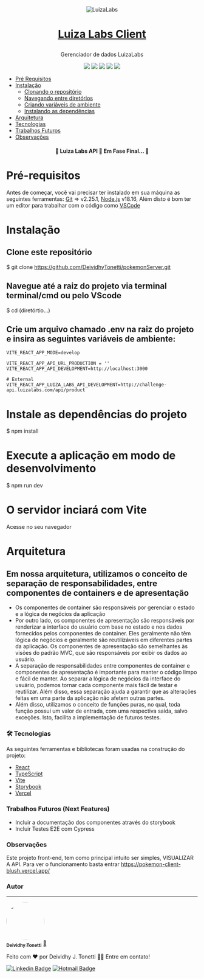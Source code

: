 <div align="center">
  <img class="emojidex-emoji" align="center" src="https://vagas.byintera.com/wp-content/uploads/2021/04/luiza-labs.1616501197-1024x376.png" emoji-code="LuizaLabs" alt="LuizaLabs" />
</div>

<h1 align="center">

  [Luiza Labs Client](https://pokemon-client-blush.vercel.app/)
  </h1>
<p align="center"> Gerenciador de dados LuizaLabs </p>

<div align="center">
  <img src="https://img.shields.io/static/v1?label=Licence&message=MIT&color=2874F0"/>
  <img src="https://img.shields.io/static/v1?label=Node&message=>14.17&color=00C300"/>
  <img src="https://img.shields.io/static/v1?label=NPM&message=>6.8&color=FF160B"/>
  <img src="https://img.shields.io/static/v1?label=Express&message=>v4.18.8&color=43853D"/>
  <img src="https://img.shields.io/static/v1?label=Prisma&message=v4.10.1&color=FFE005"/>
</div

<!--ts-->
   * [Pré Requisitos](#pre-requisitos)
   * [Instalação](#instalacao)
      * [Clonando o repositório](#clone-repositorio)
      * [Navegando entre diretórios](#navegacao)
      * [Criando variáveis de ambiente](#dotenv)
      * [Instalando as dependências](#dependencias)
   * [Arquitetura](#arquitetura)
   * [Tecnologias](#tecnologias)
   * [Trabalhos Futuros](#trabalhos-futuros)
   * [Observações](#trabalhos-futuros)
<!--te-->

<h4 align="center"> 
	🚧  Luiza Labs API 🚀 Em Fase Final...  🚧
</h4>

# Pré-requisitos
Antes de começar, você vai precisar ter instalado em sua máquina as seguintes ferramentas:
[Git](https://git-scm.com) => v2.25.1, 
[Node.js](https://nodejs.org/en/) v18.16,
Além disto é bom ter um editor para trabalhar com o código como [VSCode](https://code.visualstudio.com/)

# Instalação
## Clone este repositório
$ git clone [<https://github.com/DeividhyTonetti/pokemonServer.git>](https://github.com/DeividhyTonetti/luiza-labs-client.git)

## Navegue até a raiz do projeto via terminal terminal/cmd ou pelo VScode
$ cd (diretórtio...)

## Crie um arquivo chamado .env na raiz do projeto e insira as seguintes variáveis de ambiente:
  
	VITE_REACT_APP_MODE=develop

	VITE_REACT_APP_API_URL_PRODUCTION = ''
	VITE_REACT_APP_API_DEVELOPMENT=http://localhost:3000

	# External 
	VITE_REACT_APP_LUIZA_LABS_API_DEVELOPMENT=http://challenge-api.luizalabs.com/api/product

 
# Instale as dependências do projeto
$ npm install

# Execute a aplicação em modo de desenvolvimento
$ npm run dev

# O servidor inciará com Vite
Acesse no seu navegador

# Arquitetura
## Em nossa arquitetura, utilizamos o conceito de separação de responsabilidades, entre componentes de containers e de apresentação

* Os componentes de container são responsáveis por gerenciar o estado e a lógica de negócios da aplicação
* Por outro lado, os componentes de apresentação são responsáveis por renderizar a interface do usuário com base no estado e nos dados fornecidos pelos componentes de container. Eles geralmente não têm lógica de negócios e geralmente são reutilizáveis em diferentes partes da aplicação. Os componentes de apresentação são semelhantes às visões do padrão MVC, que são responsáveis por exibir os dados ao usuário.
* A separação de responsabilidades entre componentes de container e componentes de apresentação é importante para manter o código limpo e fácil de manter. Ao separar a lógica de negócios da interface do usuário, podemos tornar cada componente mais fácil de testar e reutilizar. Além disso, essa separação ajuda a garantir que as alterações feitas em uma parte da aplicação não afetem outras partes.
* Além disso, utilizamos o conceito de funções puras, no qual, toda função possui um valor de entrada, com uma respectiva saída, salvo exceções. Isto, facilita a implementação de futuros testes.

### 🛠 Tecnologias

As seguintes ferramentas e bibliotecas foram usadas na construção do projeto:

- [React](https://pt-br.reactjs.org/)
- [TypeScript](https://www.typescriptlang.org/)
- [Vite](https://vitejs.dev/)
- [Storybook](https://storybook.js.org/)
- [Vercel](https://vercel.com/)

### Trabalhos Futuros (Next Features)
* Incluir a documentação dos componentes através do storybook
* Incluir Testes E2E com Cypress

### Observações
Este projeto front-end, tem como principal intuito ser simples, VISUALIZAR A API. Para ver o funcionamento basta entrar https://pokemon-client-blush.vercel.app/

### Autor
---

<a href="https://www.linkedin.com/in/deividhytonetti6/">
 <img style="border-radius: 50%;" src=https://avatars.githubusercontent.com/u/34030150?s=96&v=4" width="100px;" alt=""/>
 <br />
 <sub><b>Deividhy Tonetti</b></sub></a> <a href="https://github.com/DeividhyTonetti" title="Pokédex">🚀</a>


Feito com ❤️ por Deividhy J. Tonetti 👋🏽 Entre em contato!

[![Linkedin Badge](https://img.shields.io/badge/-Deividhy-blue?style=flat-square&logo=Linkedin&logoColor=white&link=https://www.linkedin.com/in/deividhytonetti6/)](https://www.linkedin.com/in/deividhytonetti6/) 
[![Hotmail Badge](https://img.shields.io/badge/-deividhytonetti@gmail.com-c14438?style=flat-square&logo=Gmail&logoColor=white&link=mailto:deividhytonetti@gmail.com)](mailto:deividhytonetti@gmail.com)
